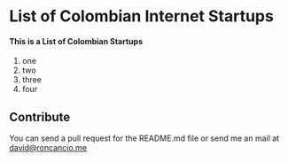 # List of Colombian Internet Startups

#### This is a List of Colombian Startups

1. one
1. two
1. three
1. four

## Contribute

You can send a pull request for the README.md file or send me an mail at david@roncancio.me
